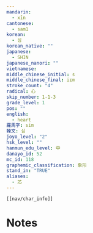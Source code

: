 ```yaml
---
mandarin:
  - xīn
cantonese:
  - sam1
korean:
  - 심
korean_native: ""
japanese:
  - SHIN
japanese_nanori: ""
vietnamese:
middle_chinese_initial: s
middle_chinese_final: iɪm
stroke_count: "4"
radical: 心
skip_number: 1-1-3
grade_level: 1
pos: ""
english:
  - heart
羅馬字: sim
韓文: 심
joyo_level: "2"
hsk_level: ""
hanmun_edu_level: 中
danayo_id: 52
mc_id: 118
graphemic_classification: 象形
stand_in: "TRUE"
aliases:
  - 芯
---
```

```meta-bind-embed
[[nav/char_info]]
```

# Notes
